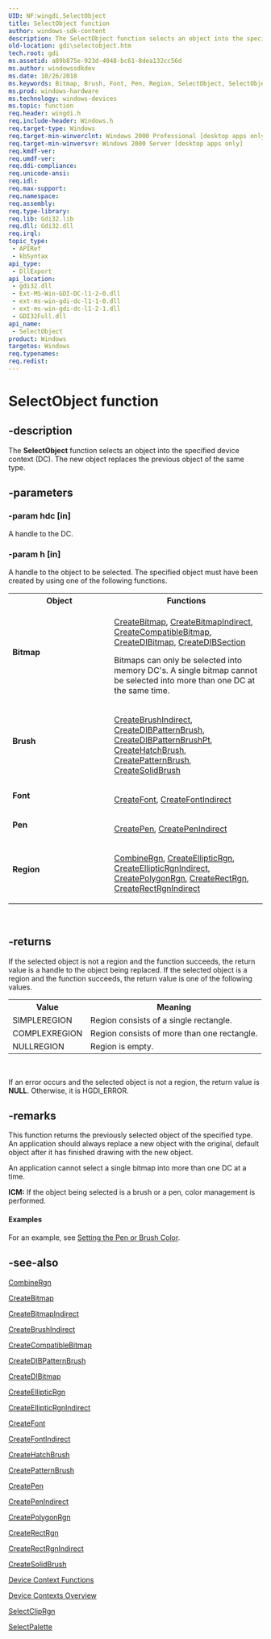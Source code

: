 ```yaml
---
UID: NF:wingdi.SelectObject
title: SelectObject function
author: windows-sdk-content
description: The SelectObject function selects an object into the specified device context (DC). The new object replaces the previous object of the same type.
old-location: gdi\selectobject.htm
tech.root: gdi
ms.assetid: a89b875e-923d-4048-bc61-8dea132cc56d
ms.author: windowssdkdev
ms.date: 10/26/2018
ms.keywords: Bitmap, Brush, Font, Pen, Region, SelectObject, SelectObject function [Windows GDI], _win32_SelectObject, gdi.selectobject, wingdi/SelectObject
ms.prod: windows-hardware
ms.technology: windows-devices
ms.topic: function
req.header: wingdi.h
req.include-header: Windows.h
req.target-type: Windows
req.target-min-winverclnt: Windows 2000 Professional [desktop apps only]
req.target-min-winversvr: Windows 2000 Server [desktop apps only]
req.kmdf-ver: 
req.umdf-ver: 
req.ddi-compliance: 
req.unicode-ansi: 
req.idl: 
req.max-support: 
req.namespace: 
req.assembly: 
req.type-library: 
req.lib: Gdi32.lib
req.dll: Gdi32.dll
req.irql: 
topic_type:
 - APIRef
 - kbSyntax
api_type:
 - DllExport
api_location:
 - gdi32.dll
 - Ext-MS-Win-GDI-DC-l1-2-0.dll
 - ext-ms-win-gdi-dc-l1-1-0.dll
 - ext-ms-win-gdi-dc-l1-2-1.dll
 - GDI32Full.dll
api_name:
 - SelectObject
product: Windows
targetos: Windows
req.typenames: 
req.redist: 
---
```


# SelectObject function


## -description


The <b>SelectObject</b> function selects an object into the specified device context (DC). The new object replaces the previous object of the same type.


## -parameters




### -param hdc [in]

A handle to the DC.


### -param h [in]

A handle to the object to be selected. The specified object must have been created by using one of the following functions.

<table>
<tr>
<th>Object</th>
<th>Functions</th>
</tr>
<tr>
<td width="40%"><a id="Bitmap"></a><a id="bitmap"></a><a id="BITMAP"></a><dl>
<dt><b>Bitmap</b></dt>
</dl>
</td>
<td width="60%">

<a href="https://msdn.microsoft.com/b52e1baf-6a81-44bc-a061-4d42e6f4ed64">CreateBitmap</a>, <a href="https://msdn.microsoft.com/79f73e28-4ee3-472d-9a20-3ffe7cf2a6b5">CreateBitmapIndirect</a>, <a href="https://msdn.microsoft.com/d2866beb-ff7a-4390-8651-e7bf458ddf88">CreateCompatibleBitmap</a>, <a href="https://msdn.microsoft.com/e9a5b525-a6b6-4309-9e53-69d274b85783">CreateDIBitmap</a>, <a href="https://msdn.microsoft.com/9276ec84-2860-42be-a9f8-d4efb8d25eec">CreateDIBSection</a>


Bitmaps can only be selected into memory DC's. A single bitmap cannot be selected into more than one DC at the same time.

</td>
</tr>
<tr>
<td width="40%"><a id="Brush"></a><a id="brush"></a><a id="BRUSH"></a><dl>
<dt><b>Brush</b></dt>
</dl>
</td>
<td width="60%">

<a href="https://msdn.microsoft.com/75f94ad1-ca25-4ad1-9e8c-ad1a4b8475a7">CreateBrushIndirect</a>, <a href="https://msdn.microsoft.com/d123ef44-e047-4188-a2bc-20e479869dc3">CreateDIBPatternBrush</a>, <a href="https://msdn.microsoft.com/0e34d108-fd35-4512-9eb3-c7710af36e95">CreateDIBPatternBrushPt</a>, <a href="https://msdn.microsoft.com/0b5849d6-1e22-4ac5-980c-2f2a73b16adb">CreateHatchBrush</a>, <a href="https://msdn.microsoft.com/a3cf347e-9803-4bb0-bdb3-98929ef859ab">CreatePatternBrush</a>, <a href="https://msdn.microsoft.com/e39b5f77-97d8-4ea6-8277-7da12b3367f3">CreateSolidBrush</a>


</td>
</tr>
<tr>
<td width="40%"><a id="Font"></a><a id="font"></a><a id="FONT"></a><dl>
<dt><b>Font</b></dt>
</dl>
</td>
<td width="60%">

<a href="https://msdn.microsoft.com/373bac6e-5d4d-4909-8096-2f0e909d2f1d">CreateFont</a>, <a href="https://msdn.microsoft.com/b7919fb6-8515-4f1b-af9c-dc7eac381b90">CreateFontIndirect</a>


</td>
</tr>
<tr>
<td width="40%"><a id="Pen"></a><a id="pen"></a><a id="PEN"></a><dl>
<dt><b>Pen</b></dt>
</dl>
</td>
<td width="60%">

<a href="https://msdn.microsoft.com/882facd2-7e06-48f6-82e4-f20e4d5adc92">CreatePen</a>, <a href="https://msdn.microsoft.com/638c0294-9a8f-44ed-a791-1be152cd92dd">CreatePenIndirect</a>


</td>
</tr>
<tr>
<td width="40%"><a id="Region"></a><a id="region"></a><a id="REGION"></a><dl>
<dt><b>Region</b></dt>
</dl>
</td>
<td width="60%">

<a href="https://msdn.microsoft.com/ef9fc4f3-737e-4c10-a80b-8ae2097c17d1">CombineRgn</a>, <a href="https://msdn.microsoft.com/b4e9b210-8e22-42db-bb6e-65f1fb870eff">CreateEllipticRgn</a>, <a href="https://msdn.microsoft.com/bd30516e-1e05-4b7d-a6bf-7512cf3ef30f">CreateEllipticRgnIndirect</a>, <a href="https://msdn.microsoft.com/dd7ad6de-c5f2-46e4-8d28-24caaa48ba3a">CreatePolygonRgn</a>, <a href="https://msdn.microsoft.com/17456440-c655-48ab-8d1e-ee770330f164">CreateRectRgn</a>, <a href="https://msdn.microsoft.com/f32e0b94-ce9c-4098-81fe-b239a9544621">CreateRectRgnIndirect</a>


</td>
</tr>
</table>
 


## -returns



If the selected object is not a region and the function succeeds, the return value is a handle to the object being replaced. If the selected object is a region and the function succeeds, the return value is one of the following values.

<table>
<tr>
<th>Value</th>
<th>Meaning</th>
</tr>
<tr>
<td>SIMPLEREGION</td>
<td>Region consists of a single rectangle.</td>
</tr>
<tr>
<td>COMPLEXREGION</td>
<td>Region consists of more than one rectangle.</td>
</tr>
<tr>
<td>NULLREGION</td>
<td>Region is empty.</td>
</tr>
</table>
 

If an error occurs and the selected object is not a region, the return value is <b>NULL</b>. Otherwise, it is HGDI_ERROR.




## -remarks



This function returns the previously selected object of the specified type. An application should always replace a new object with the original, default object after it has finished drawing with the new object.

An application cannot select a single bitmap into more than one DC at a time.

<b>ICM:</b> If the object being selected is a brush or a pen, color management is performed.


#### Examples

For an example, see <a href="https://msdn.microsoft.com/d1be1db8-e6b6-4d60-8a4a-ce218f8d52fc">Setting the Pen or Brush Color</a>.

<div class="code"></div>



## -see-also




<a href="https://msdn.microsoft.com/ef9fc4f3-737e-4c10-a80b-8ae2097c17d1">CombineRgn</a>



<a href="https://msdn.microsoft.com/b52e1baf-6a81-44bc-a061-4d42e6f4ed64">CreateBitmap</a>



<a href="https://msdn.microsoft.com/79f73e28-4ee3-472d-9a20-3ffe7cf2a6b5">CreateBitmapIndirect</a>



<a href="https://msdn.microsoft.com/75f94ad1-ca25-4ad1-9e8c-ad1a4b8475a7">CreateBrushIndirect</a>



<a href="https://msdn.microsoft.com/d2866beb-ff7a-4390-8651-e7bf458ddf88">CreateCompatibleBitmap</a>



<a href="https://msdn.microsoft.com/d123ef44-e047-4188-a2bc-20e479869dc3">CreateDIBPatternBrush</a>



<a href="https://msdn.microsoft.com/e9a5b525-a6b6-4309-9e53-69d274b85783">CreateDIBitmap</a>



<a href="https://msdn.microsoft.com/b4e9b210-8e22-42db-bb6e-65f1fb870eff">CreateEllipticRgn</a>



<a href="https://msdn.microsoft.com/bd30516e-1e05-4b7d-a6bf-7512cf3ef30f">CreateEllipticRgnIndirect</a>



<a href="https://msdn.microsoft.com/373bac6e-5d4d-4909-8096-2f0e909d2f1d">CreateFont</a>



<a href="https://msdn.microsoft.com/b7919fb6-8515-4f1b-af9c-dc7eac381b90">CreateFontIndirect</a>



<a href="https://msdn.microsoft.com/0b5849d6-1e22-4ac5-980c-2f2a73b16adb">CreateHatchBrush</a>



<a href="https://msdn.microsoft.com/a3cf347e-9803-4bb0-bdb3-98929ef859ab">CreatePatternBrush</a>



<a href="https://msdn.microsoft.com/882facd2-7e06-48f6-82e4-f20e4d5adc92">CreatePen</a>



<a href="https://msdn.microsoft.com/638c0294-9a8f-44ed-a791-1be152cd92dd">CreatePenIndirect</a>



<a href="https://msdn.microsoft.com/dd7ad6de-c5f2-46e4-8d28-24caaa48ba3a">CreatePolygonRgn</a>



<a href="https://msdn.microsoft.com/17456440-c655-48ab-8d1e-ee770330f164">CreateRectRgn</a>



<a href="https://msdn.microsoft.com/f32e0b94-ce9c-4098-81fe-b239a9544621">CreateRectRgnIndirect</a>



<a href="https://msdn.microsoft.com/e39b5f77-97d8-4ea6-8277-7da12b3367f3">CreateSolidBrush</a>



<a href="https://msdn.microsoft.com/9ff68d16-0f27-4cc8-932a-b2063cfed135">Device Context Functions</a>



<a href="https://msdn.microsoft.com/1fa97368-8931-4687-b37f-ed4db949a150">Device Contexts Overview</a>



<a href="https://msdn.microsoft.com/7a4f0b9c-8588-4da8-a030-ed9d8b4ee08d">SelectClipRgn</a>



<a href="https://msdn.microsoft.com/1fc3356f-6fa3-444f-b224-b953acd2394b">SelectPalette</a>
 

 

